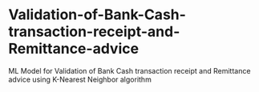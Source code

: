 # Validation-of-Bank-Cash-transaction-receipt-and-Remittance-advice
ML Model for Validation of Bank Cash transaction receipt and Remittance advice using  K-Nearest Neighbor algorithm
